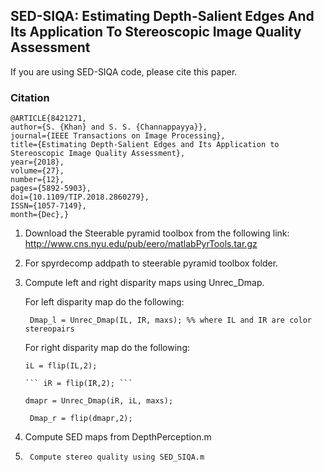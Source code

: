 ## SED-SIQA: Estimating Depth-Salient Edges And Its Application To Stereoscopic Image Quality Assessment

If you are using SED-SIQA code, please cite this paper.

### Citation
    @ARTICLE{8421271,
    author={S. {Khan} and S. S. {Channappayya}},
    journal={IEEE Transactions on Image Processing},
    title={Estimating Depth-Salient Edges and Its Application to Stereoscopic Image Quality Assessment},
    year={2018},
    volume={27},
    number={12},
    pages={5892-5903},
    doi={10.1109/TIP.2018.2860279},
    ISSN={1057-7149},
    month={Dec},}


1)	Download the Steerable pyramid toolbox from the following link:  
        http://www.cns.nyu.edu/pub/eero/matlabPyrTools.tar.gz 

2)	For spyrdecomp addpath to steerable pyramid toolbox folder.

3)	Compute left and right disparity maps using Unrec_Dmap.

	For left disparity map do the following:
	
	``` Dmap_l = Unrec_Dmap(IL, IR, maxs); %% where IL and IR are color stereopairs```
	
	For right disparity map do the following:
	
	``` iL = flip(IL,2); ```
	
        ``` iR = flip(IR,2); ```
	
	``` dmapr = Unrec_Dmap(iR, iL, maxs); ```
	
	``` Dmap_r = flip(dmapr,2);```

4)	Compute SED maps from DepthPerception.m

5)      Compute stereo quality using SED_SIQA.m
